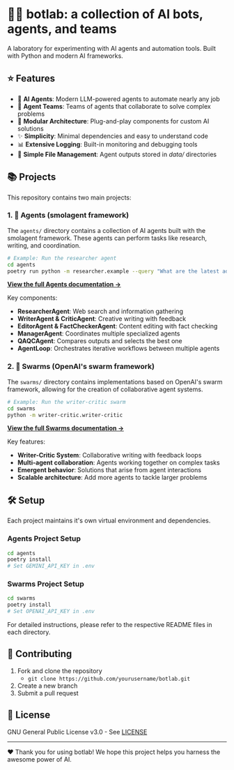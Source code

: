 # 🤖🧪 botlab: a collection of AI bots, agents, and teams

A laboratory for experimenting with AI agents and automation tools. Built with Python and modern AI frameworks.

## ⭐ Features

- 🤖 **AI Agents**: Modern LLM-powered agents to automate nearly any job
- 🤝 **Agent Teams**: Teams of agents that collaborate to solve complex problems
- 🧩 **Modular Architecture**: Plug-and-play components for custom AI solutions
- ✨ **Simplicity**: Minimal dependencies and easy to understand code
- 📊 **Extensive Logging**: Built-in monitoring and debugging tools
- 📁 **Simple File Management**: Agent outputs stored in *data/* directories

## 📚 Projects

This repository contains two main projects:

### 1. 🧠 Agents (smolagent framework)

The `agents/` directory contains a collection of AI agents built with the smolagent framework. These agents can perform tasks like research, writing, and coordination.

```bash
# Example: Run the researcher agent
cd agents
poetry run python -m researcher.example --query "What are the latest advancements in AI?"
```

**[View the full Agents documentation →](agents/README.md)**

Key components:
- **ResearcherAgent**: Web search and information gathering
- **WriterAgent & CriticAgent**: Creative writing with feedback
- **EditorAgent & FactCheckerAgent**: Content editing with fact checking
- **ManagerAgent**: Coordinates multiple specialized agents
- **QAQCAgent**: Compares outputs and selects the best one
- **AgentLoop**: Orchestrates iterative workflows between multiple agents

### 2. 🐝 Swarms (OpenAI's swarm framework)

The `swarms/` directory contains implementations based on OpenAI's swarm framework, allowing for the creation of collaborative agent systems.

```bash
# Example: Run the writer-critic swarm
cd swarms
python -m writer-critic.writer-critic
```

**[View the full Swarms documentation →](swarms/README.md)**

Key features:
- **Writer-Critic System**: Collaborative writing with feedback loops
- **Multi-agent collaboration**: Agents working together on complex tasks
- **Emergent behavior**: Solutions that arise from agent interactions
- **Scalable architecture**: Add more agents to tackle larger problems

## 🛠️ Setup

Each project maintains it's own virtual environment and dependencies.

### Agents Project Setup

```bash
cd agents
poetry install
# Set GEMINI_API_KEY in .env
```

### Swarms Project Setup

```bash
cd swarms
poetry install
# Set OPENAI_API_KEY in .env
```

For detailed instructions, please refer to the respective README files in each directory.

## 🤝 Contributing

1. Fork and clone the repository
    - `git clone https://github.com/yourusername/botlab.git`
2. Create a new branch
3. Submit a pull request

## 📜 License

GNU General Public License v3.0 - See [LICENSE](LICENSE)

---

❤️ Thank you for using botlab! We hope this project helps you harness the awesome power of AI.
